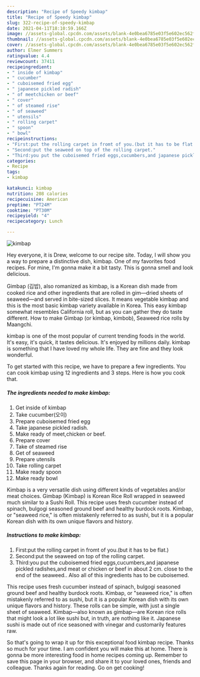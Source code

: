 ```yaml
---
description: "Recipe of Speedy kimbap"
title: "Recipe of Speedy kimbap"
slug: 322-recipe-of-speedy-kimbap
date: 2021-04-11T18:10:59.166Z
image: //assets-global.cpcdn.com/assets/blank-4e0bea6785e03f5e602ec562f230caae08da540cada707380b4fe1bbebba43da.png
thumbnail: //assets-global.cpcdn.com/assets/blank-4e0bea6785e03f5e602ec562f230caae08da540cada707380b4fe1bbebba43da.png
cover: //assets-global.cpcdn.com/assets/blank-4e0bea6785e03f5e602ec562f230caae08da540cada707380b4fe1bbebba43da.png
author: Elmer Summers
ratingvalue: 4.4
reviewcount: 37411
recipeingredient:
- " inside of kimbap"
- " cucumber"
- " cuboisemed fried egg"
- " japanese pickled radish"
- " of meetchicken or beef"
- " cover"
- " of steamed rise"
- " of seaweed"
- " utensils"
- " rolling carpet"
- " spoon"
- " bowl"
recipeinstructions:
- "First:put the rolling carpet in fromt of you.(but it has to be flat.)"
- "Second:put the seaweed on top of the rolling carpet."
- "Third:you put the cuboisemed fried eggs,cucumbers,and japanese pickled radishes,and meat or chicken or beef in about 2 cm. close to the end of the seaweed.. Also all of this ingredients has to be cuboisemed."
categories:
- Recipe
tags:
- kimbap

katakunci: kimbap 
nutrition: 208 calories
recipecuisine: American
preptime: "PT24M"
cooktime: "PT30M"
recipeyield: "4"
recipecategory: Lunch

---
```



![kimbap](//assets-global.cpcdn.com/assets/blank-4e0bea6785e03f5e602ec562f230caae08da540cada707380b4fe1bbebba43da.png)

Hey everyone, it is Drew, welcome to our recipe site. Today, I will show you a way to prepare a distinctive dish, kimbap. One of my favorites food recipes. For mine, I'm gonna make it a bit tasty. This is gonna smell and look delicious.

Gimbap (김밥), also romanized as kimbap, is a Korean dish made from cooked rice and other ingredients that are rolled in gim—dried sheets of seaweed—and served in bite-sized slices. It means vegetable kimbap and this is the most basic kimbap variety available in Korea. This easy kimbap somewhat resembles California roll, but as you can gather they do taste different. How to make Gimbap (or kimbap, kimbob), Seaweed rice rolls by Maangchi.

kimbap is one of the most popular of current trending foods in the world. It's easy, it's quick, it tastes delicious. It's enjoyed by millions daily. kimbap is something that I have loved my whole life. They are fine and they look wonderful.


To get started with this recipe, we have to prepare a few ingredients. You can cook kimbap using 12 ingredients and 3 steps. Here is how you cook that.

<!--inarticleads1-->

##### The ingredients needed to make kimbap:

1. Get  inside of kimbap
1. Take  cucumber(오이)
1. Prepare  cuboisemed fried egg
1. Take  japanese pickled radish.
1. Make ready  of meet,chicken or beef.
1. Prepare  cover
1. Take  of steamed rise
1. Get  of seaweed
1. Prepare  utensils
1. Take  rolling carpet
1. Make ready  spoon
1. Make ready  bowl


Kimbap is a very versatile dish using different kinds of vegetables and/or meat choices. Gimbap (Kimbap) is Korean Rice Roll wrapped in seaweed much similar to a Sushi Roll. This recipe uses fresh cucumber instead of spinach, bulgogi seasoned ground beef and healthy burdock roots. Kimbap, or &#34;seaweed rice,&#34; is often mistakenly referred to as sushi, but it is a popular Korean dish with its own unique flavors and history. 

<!--inarticleads2-->

##### Instructions to make kimbap:

1. First:put the rolling carpet in fromt of you.(but it has to be flat.)
1. Second:put the seaweed on top of the rolling carpet.
1. Third:you put the cuboisemed fried eggs,cucumbers,and japanese pickled radishes,and meat or chicken or beef in about 2 cm. close to the end of the seaweed.. Also all of this ingredients has to be cuboisemed.


This recipe uses fresh cucumber instead of spinach, bulgogi seasoned ground beef and healthy burdock roots. Kimbap, or &#34;seaweed rice,&#34; is often mistakenly referred to as sushi, but it is a popular Korean dish with its own unique flavors and history. These rolls can be simple, with just a single sheet of seaweed. Kimbap—also known as gimbap—are Korean rice rolls that might look a lot like sushi but, in truth, are nothing like it. Japanese sushi is made out of rice seasoned with vinegar and customarily features raw. 

So that's going to wrap it up for this exceptional food kimbap recipe. Thanks so much for your time. I am confident you will make this at home. There is gonna be more interesting food in home recipes coming up. Remember to save this page in your browser, and share it to your loved ones, friends and colleague. Thanks again for reading. Go on get cooking!
